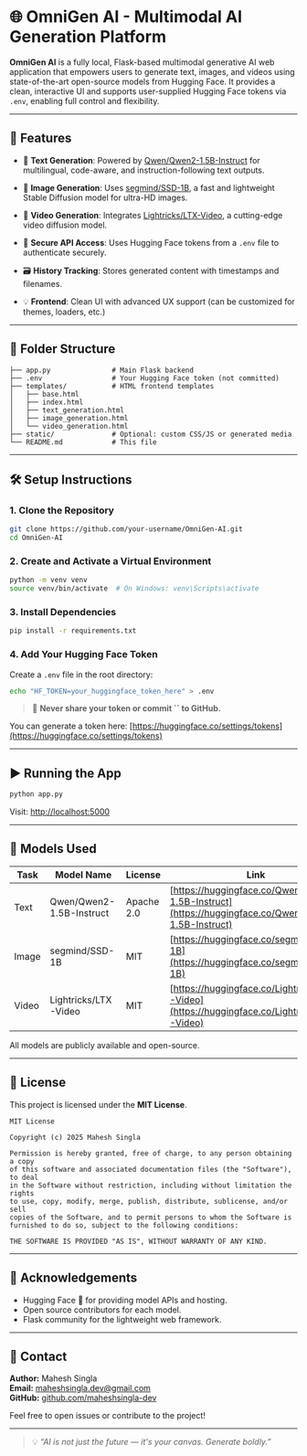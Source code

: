 # 🌐 OmniGen AI - Multimodal AI Generation Platform

**OmniGen AI** is a fully local, Flask-based multimodal generative AI web application that empowers users to generate text, images, and videos using state-of-the-art open-source models from Hugging Face. It provides a clean, interactive UI and supports user-supplied Hugging Face tokens via `.env`, enabling full control and flexibility.

---

## 🚀 Features

- 🧠 **Text Generation**: Powered by [Qwen/Qwen2-1.5B-Instruct](https://huggingface.co/Qwen/Qwen2-1.5B-Instruct) for multilingual, code-aware, and instruction-following text outputs.

- 🎨 **Image Generation**: Uses [segmind/SSD-1B](https://huggingface.co/segmind/SSD-1B), a fast and lightweight Stable Diffusion model for ultra-HD images.

- 🎥 **Video Generation**: Integrates [Lightricks/LTX-Video](https://huggingface.co/Lightricks/LTX-Video), a cutting-edge video diffusion model.

- 🔐 **Secure API Access**: Uses Hugging Face tokens from a `.env` file to authenticate securely.
- 🗃️ **History Tracking**: Stores generated content with timestamps and filenames.
- 💡 **Frontend**: Clean UI with advanced UX support (can be customized for themes, loaders, etc.)

---

## 📂 Folder Structure

```
├── app.py               # Main Flask backend
├── .env                 # Your Hugging Face token (not committed)
├── templates/           # HTML frontend templates
│   ├── base.html
│   ├── index.html
│   ├── text_generation.html
│   ├── image_generation.html
│   └── video_generation.html
├── static/              # Optional: custom CSS/JS or generated media
└── README.md            # This file
```

---

## 🛠️ Setup Instructions

### 1. Clone the Repository

```bash
git clone https://github.com/your-username/OmniGen-AI.git
cd OmniGen-AI
```

### 2. Create and Activate a Virtual Environment

```bash
python -m venv venv
source venv/bin/activate  # On Windows: venv\Scripts\activate
```

### 3. Install Dependencies

```bash
pip install -r requirements.txt
```

### 4. Add Your Hugging Face Token

Create a `.env` file in the root directory:

```bash
echo "HF_TOKEN=your_huggingface_token_here" > .env
```

> 🔐 **Never share your token or commit ****\`\`**** to GitHub.**

You can generate a token here: [https://huggingface.co/settings/tokens](https://huggingface.co/settings/tokens)

---

## ▶️ Running the App

```bash
python app.py
```

Visit: [http://localhost:5000](http://localhost:5000)

---

## 🤖 Models Used

| Task  | Model Name               | License    | Link                                                                                               |
| ----- | ------------------------ | ---------- | -------------------------------------------------------------------------------------------------- |
| Text  | Qwen/Qwen2-1.5B-Instruct | Apache 2.0 | [https://huggingface.co/Qwen/Qwen2-1.5B-Instruct](https://huggingface.co/Qwen/Qwen2-1.5B-Instruct) |
| Image | segmind/SSD-1B           | MIT        | [https://huggingface.co/segmind/SSD-1B](https://huggingface.co/segmind/SSD-1B)                     |
| Video | Lightricks/LTX-Video     | MIT        | [https://huggingface.co/Lightricks/LTX-Video](https://huggingface.co/Lightricks/LTX-Video)         |

All models are publicly available and open-source.

---

## 📜 License

This project is licensed under the **MIT License**.

```
MIT License

Copyright (c) 2025 Mahesh Singla

Permission is hereby granted, free of charge, to any person obtaining a copy
of this software and associated documentation files (the "Software"), to deal
in the Software without restriction, including without limitation the rights
to use, copy, modify, merge, publish, distribute, sublicense, and/or sell
copies of the Software, and to permit persons to whom the Software is
furnished to do so, subject to the following conditions:

THE SOFTWARE IS PROVIDED "AS IS", WITHOUT WARRANTY OF ANY KIND.
```

---

## 🙌 Acknowledgements

- Hugging Face 🤗 for providing model APIs and hosting.
- Open source contributors for each model.
- Flask community for the lightweight web framework.

---

## 📧 Contact

**Author:** Mahesh Singla\
**Email:** [maheshsingla.dev@gmail.com](mailto\:maheshsingla.dev@gmail.com)\
**GitHub:** [github.com/maheshsingla-dev](https://github.com/maheshsingla-dev)

Feel free to open issues or contribute to the project!

---

> 💡 *“AI is not just the future — it's your canvas. Generate boldly.”*

